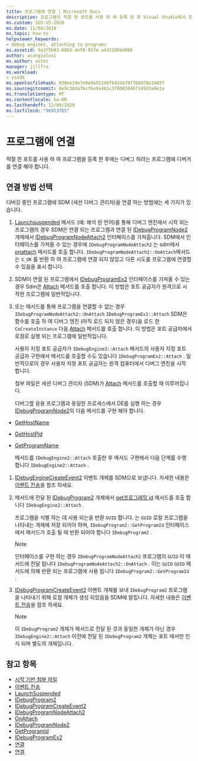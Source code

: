 ```yaml
---
title: 프로그램에 연결 | Microsoft Docs
description: 프로그램이 적절 한 포트를 사용 하 여 등록 된 후 Visual Studio에서 프로그램에 연결 하는 디버거를 구현 하는 방법에 대해 알아봅니다.
ms.custom: SEO-VS-2020
ms.date: 11/04/2016
ms.topic: how-to
helpviewer_keywords:
- debug engines, attaching to programs
ms.assetid: 9a3f5b83-60b5-4ef0-91fe-a432105bd066
author: acangialosi
ms.author: anthc
manager: jillfra
ms.workload:
- vssdk
ms.openlocfilehash: 030ee19e7e9e9e52140fb41da78f766978e18d3f
ms.sourcegitcommit: 8e9c38da7bcfbe9a461c378083846714933a0e1e
ms.translationtype: MT
ms.contentlocale: ko-KR
ms.lasthandoff: 12/09/2020
ms.locfileid: "96913765"
---
```

# <a name="attach-to-the-program"></a>프로그램에 연결
적절 한 포트를 사용 하 여 프로그램을 등록 한 후에는 디버그 하려는 프로그램에 디버거를 연결 해야 합니다.

## <a name="choose-how-to-attach"></a>연결 방법 선택
 디버깅 중인 프로그램에 SDM (세션 디버그 관리자)을 연결 하는 방법에는 세 가지가 있습니다.

1. [Launchsuspended](../../extensibility/debugger/reference/idebugenginelaunch2-launchsuspended.md) 메서드 (예: 해석 된 언어)를 통해 디버그 엔진에서 시작 되는 프로그램의 경우 SDM은 연결 되는 프로그램과 연결 된 [IDebugProgramNode2](../../extensibility/debugger/reference/idebugprogramnode2.md) 개체에서 [IDebugProgramNodeAttach2](../../extensibility/debugger/reference/idebugprogramnodeattach2.md) 인터페이스를 가져옵니다. SDM에서 인터페이스를 가져올 수 있는 경우에 `IDebugProgramNodeAttach2` 는 sdm에서 [onattach](../../extensibility/debugger/reference/idebugprogramnodeattach2-onattach.md) 메서드를 호출 합니다. `IDebugProgramNodeAttach2::OnAttach`메서드는 `S_OK` 를 반환 하 여 프로그램에 연결 되지 않았고 다른 시도를 프로그램에 연결할 수 있음을 표시 합니다.

2. SDM이 연결 된 프로그램에서 [IDebugProgramEx2](../../extensibility/debugger/reference/idebugprogramex2.md) 인터페이스를 가져올 수 있는 경우 Sdm은 [Attach](../../extensibility/debugger/reference/idebugprogramex2-attach.md) 메서드를 호출 합니다. 이 방법은 포트 공급자가 원격으로 시작한 프로그램에 일반적입니다.

3. 또는 메서드를 통해 프로그램을 연결할 수 없는 경우 `IDebugProgramNodeAttach2::OnAttach` `IDebugProgramEx2::Attach` SDM은 함수를 호출 하 여 디버그 엔진 (아직 로드 되지 않은 경우)을 로드 한 `CoCreateInstance` 다음 [Attach](../../extensibility/debugger/reference/idebugengine2-attach.md) 메서드를 호출 합니다. 이 방법은 포트 공급자에서 로컬로 실행 되는 프로그램에 일반적입니다.

    사용자 지정 포트 공급자가 `IDebugEngine2::Attach` 메서드의 사용자 지정 포트 공급자 구현에서 메서드를 호출할 수도 있습니다 `IDebugProgramEx2::Attach` . 일반적으로이 경우 사용자 지정 포트 공급자는 원격 컴퓨터에서 디버그 엔진을 시작 합니다.

   첨부 파일은 세션 디버그 관리자 (SDM)가 [Attach](../../extensibility/debugger/reference/idebugengine2-attach.md) 메서드를 호출할 때 이루어집니다.

   디버그할 응용 프로그램과 동일한 프로세스에서 DE를 실행 하는 경우 [IDebugProgramNode2](../../extensibility/debugger/reference/idebugprogramnode2.md)의 다음 메서드를 구현 해야 합니다.

- [GetHostName](../../extensibility/debugger/reference/idebugprogramnode2-gethostname.md)

- [GetHostPid](../../extensibility/debugger/reference/idebugprogramnode2-gethostpid.md)

- [GetProgramName](../../extensibility/debugger/reference/idebugprogramnode2-getprogramname.md)

  메서드를 `IDebugEngine2::Attach` 호출한 후 메서드 구현에서 다음 단계를 수행 합니다 `IDebugEngine2::Attach` .

1. [IDebugEngineCreateEvent2](../../extensibility/debugger/reference/idebugenginecreateevent2.md) 이벤트 개체를 SDM으로 보냅니다. 자세한 내용은 [이벤트 전송](../../extensibility/debugger/sending-events.md)을 참조 하세요.

2. 메서드에 전달 된 [IDebugProgram2](../../extensibility/debugger/reference/idebugprogram2.md) 개체에서 [get프로그래밍 id](../../extensibility/debugger/reference/idebugprogram2-getprogramid.md) 메서드를 호출 합니다 `IDebugEngine2::Attach` .

     프로그램을 식별 하는 데 사용 되는을 반환 `GUID` 합니다. 는 `GUID` 로컬 프로그램을 나타내는 개체에 저장 되어야 하며, `IDebugProgram2::GetProgramId` 인터페이스에서 메서드가 호출 될 때 반환 되어야 합니다 `IDebugProgram2` .

    > [!NOTE]
    > 인터페이스를 구현 하는 경우 `IDebugProgramNodeAttach2` 프로그램의 `GUID` 이 메서드에 전달 됩니다 `IDebugProgramNodeAttach2::OnAttach` . 이는 `GUID` `GUID` 메서드에 의해 반환 되는 프로그램에 사용 됩니다 `IDebugProgram2::GetProgramId` .

3. [IDebugProgramCreateEvent2](../../extensibility/debugger/reference/idebugprogramcreateevent2.md) 이벤트 개체를 보내 `IDebugProgram2` 프로그램을 나타내기 위해 로컬 개체가 생성 되었음을 SDM에 알립니다. 자세한 내용은 [이벤트 전송](../../extensibility/debugger/sending-events.md)을 참조 하세요.

    > [!NOTE]
    > 이 `IDebugProgram2` 개체가 메서드로 전달 된 것과 동일한 개체가 아닌 경우 `IDebugEngine2::Attach` 이전에 전달 된 `IDebugProgram2` 개체는 포트 에서만 인식 되며 별도의 개체입니다.

## <a name="see-also"></a>참고 항목
- [시작 기반 첨부 파일](../../extensibility/debugger/launch-based-attachment.md)
- [이벤트 전송](../../extensibility/debugger/sending-events.md)
- [LaunchSuspended](../../extensibility/debugger/reference/idebugenginelaunch2-launchsuspended.md)
- [IDebugProgram2](../../extensibility/debugger/reference/idebugprogram2.md)
- [IDebugProgramCreateEvent2](../../extensibility/debugger/reference/idebugprogramcreateevent2.md)
- [IDebugProgramNodeAttach2](../../extensibility/debugger/reference/idebugprogramnodeattach2.md)
- [OnAttach](../../extensibility/debugger/reference/idebugprogramnodeattach2-onattach.md)
- [IDebugProgramNode2](../../extensibility/debugger/reference/idebugprogramnode2.md)
- [GetProgramId](../../extensibility/debugger/reference/idebugprogram2-getprogramid.md)
- [IDebugProgramEx2](../../extensibility/debugger/reference/idebugprogramex2.md)
- [연결](../../extensibility/debugger/reference/idebugprogramex2-attach.md)
- [연결](../../extensibility/debugger/reference/idebugengine2-attach.md)
